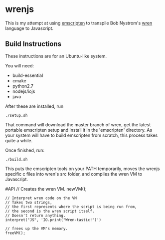 # wrenjs
This is my attempt at using [emscripten](http://kripken.github.io/emscripten-site/)
to transpile Bob Nystrom's [wren](http://munificent.github.io/wren/) language to Javascript.

## Build Instructions 

These instructions are for an Ubuntu-like system.

You will need:
- build-essential
- cmake
- python2.7
- nodejs/iojs
- java

After these are installed, run

    ./setup.sh

That command will download the master branch of wren, 
get the latest portable emscripten setup and install it in the 'emscripten' directory. 
As your system will have to build emscripten from scratch, 
this process takes quite a while.

Once finished, run:

    ./build.sh

This puts the emscripten tools on your PATH temporarily, 
moves the wrenjs specific c files into wren's src folder, 
and compiles the wren VM to Javascript.

#API
    // Creates the wren VM.
    newVM();
    
    // Interpret wren code on the VM
    // Takes two strings, 
    // the first represents where the script is being run from,
    // the second is the wren script itself.
    // Doesn't return anything.
    interpret("JS", 'IO.print("Wren-tastic!")')
    
    // frees up the VM's memory.
    freeVM();